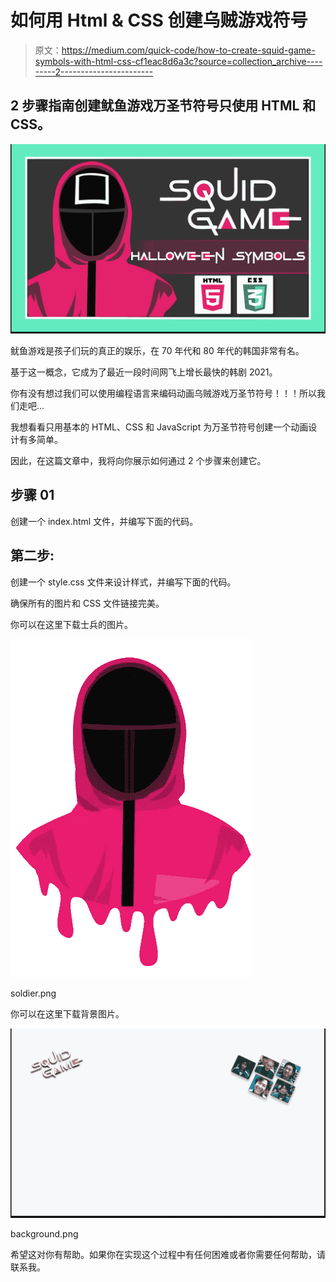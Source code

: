 # 如何用 Html & CSS 创建乌贼游戏符号

> 原文：<https://medium.com/quick-code/how-to-create-squid-game-symbols-with-html-css-cf1eac8d6a3c?source=collection_archive---------2----------------------->

## 2 步骤指南创建鱿鱼游戏万圣节符号只使用 HTML 和 CSS。

![](img/1a736b8e4da0bf4c18d3dd7ff1ba5128.png)

鱿鱼游戏是孩子们玩的真正的娱乐，在 70 年代和 80 年代的韩国非常有名。

基于这一概念，它成为了最近一段时间网飞上增长最快的韩剧 2021。

你有没有想过我们可以使用编程语言来编码动画乌贼游戏万圣节符号！！！所以我们走吧…

我想看看只用基本的 HTML、CSS 和 JavaScript 为万圣节符号创建一个动画设计有多简单。

因此，在这篇文章中，我将向你展示如何通过 2 个步骤来创建它。

## 步骤 01

创建一个 index.html 文件，并编写下面的代码。

## 第二步:

创建一个 style.css 文件来设计样式，并编写下面的代码。

确保所有的图片和 CSS 文件链接完美。

你可以在这里下载士兵的图片。

![](img/ec351eb2360bf5fe7afede4cf71bc506.png)

soldier.png

你可以在这里下载背景图片。

![](img/18dd535c880beaa9fadb454bf38d8dba.png)

background.png

希望这对你有帮助。如果你在实现这个过程中有任何困难或者你需要任何帮助，请联系我。